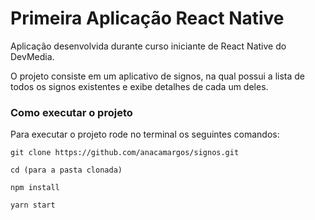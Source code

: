 # Primeira Aplicação React Native

Aplicação desenvolvida durante curso iniciante de React Native do DevMedia. 

O projeto consiste em um aplicativo de signos, na qual possui a lista de todos os signos existentes e exibe detalhes de cada um deles.

### Como executar o projeto

Para executar o projeto rode no terminal os seguintes comandos:

````
git clone https://github.com/anacamargos/signos.git

cd (para a pasta clonada)

npm install

yarn start

````
